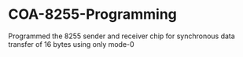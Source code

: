 # COA-8255-Programming

Programmed the 8255 sender and receiver chip for synchronous data transfer of 16 bytes using only mode-0
